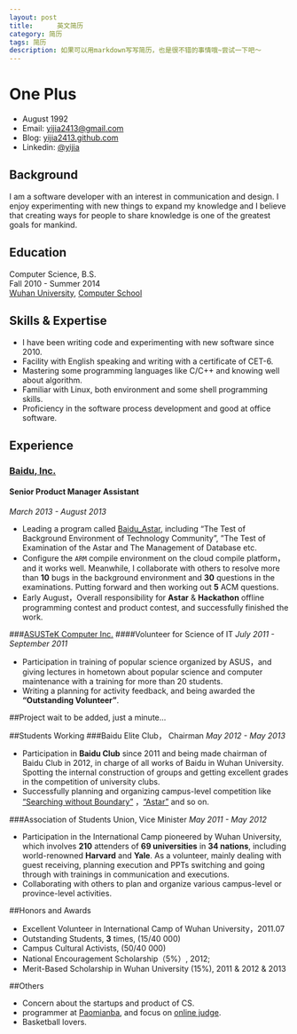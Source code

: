 ```yaml
---
layout: post
title:      英文简历
category: 简历
tags: 简历
description: 如果可以用markdown写写简历，也是很不错的事情哦~尝试一下吧～
---
```

# One Plus

 * August 1992
 * Email: <yijia2413@gmail.com>
 * Blog: [yijia2413.github.com](http://yijia2413.github.io/)
 * Linkedin: [@yijia](http://www.linkedin.com/pub/yi-jia/88/679/640)

## Background

I am a software developer with an interest in communication and design. I enjoy experimenting with new things to expand my knowledge and I believe that creating ways for people to share knowledge is one of the greatest goals for mankind. 

## Education

Computer Science, B.S.  
Fall 2010 - Summer 2014  
[Wuhan University](http://www.whu.edu.cn/), [Computer School](http://cs.whu.edu.cn/)

## Skills & Expertise

*   I have been writing code and experimenting with new software since 2010.
*   Facility with English speaking and writing with a certificate of CET-6.
*   Mastering some programming languages like C/C++ and knowing well about algorithm.
*   Familiar with Linux, both environment and some shell programming skills.
*   Proficiency in the software process development and good at office software.

## Experience
### [Baidu, Inc.](http://www.baidu.com)
#### Senior Product Manager Assistant
*March 2013 - August 2013*

*	Leading a program called [Baidu_Astar](http://astar.baidu.com), including “The Test of  Background Environment of Technology Community”, ”The Test of Examination of the Astar and The Management of Database etc.
*	Configure the `ARM` compile environment on the cloud compile platform，and it works well. Meanwhile, I collaborate with others to resolve more than __10__ bugs in the background environment and __30__ questions in the examinations. Putting forward and then working out __5__ ACM questions.
*	Early August，Overall responsibility for __Astar__ & __Hackathon__ offline programming contest and product contest, and successfully finished the work.

###[ASUSTeK Computer Inc.](http://www.asus.com.cn/)
####Volunteer for Science of IT
*July 2011 - September 2011*

*	Participation in training of popular science organized by ASUS，and giving lectures in hometown about popular science and computer maintenance with a training for more than 20 students.
*	Writing a planning for activity feedback, and being awarded the __“Outstanding Volunteer”__.

##Project
wait to be added, just a minute...

##Students Working
###Baidu Elite Club， Chairman 
*May 2012 - May 2013*

*	Participation in __Baidu Club__ since 2011 and being made chairman of Baidu Club in 2012, in charge of all works of Baidu in Wuhan University. Spotting the internal construction of groups and getting excellent grades in the competition of university clubs.
*	Successfully planning and organizing campus-level competition like [“Searching without Boundary”](http://campus.baidu.com/bbs/bbslist/3) ，[“Astar”](http://astar.baidu.com/) and so on.

###Association of Students Union,  Vice Minister 
*May 2011 - May 2012*

*	Participation in the International Camp pioneered by Wuhan University, which involves __210__ attenders of __69 universities__ in __34 nations__, including world-renowned __Harvard__ and __Yale__. As a volunteer, mainly dealing with guest receiving, planning execution and PPTs switching and going through with trainings in communication and executions.
*	Collaborating with others to plan and organize various campus-level or province-level activities.

##Honors and Awards
*	Excellent Volunteer in International Camp of Wuhan University，2011.07
*	Outstanding Students, __3__ times, (15/40 000)
*	Campus Cultural Activists, (50/40 000)
*	National Encouragement Scholarship（5%）, 2012;
*	Merit-Based Scholarship in Wuhan University (15%), 2011 & 2012 & 2013

##Others
*	Concern about the startups and product of CS.
*	programmer at [Paomianba](http://www.paomianba.com/), and focus on [online judge](http://www.paomianba.com/challenge/).
*	Basketball lovers.